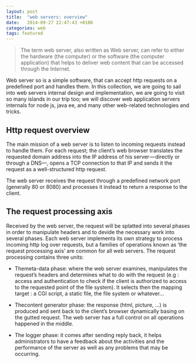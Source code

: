 ```yaml
---
layout: post
title:  "web servers: overview"
date:   2014-09-27 22:47:43 +0100
categories: web
tags: featured
---
```

> The term web server, also written as Web server, can refer to either the hardware
> (the computer) or the software (the computer application) that helps to deliver 
> web content that can be accessed through the Internet.
	
Web server so is a simple software,
that can accept http requests on a predefined port and handles them.
In this collection, we are going to sail into web servers internal design and implementation,
we are going to visit so many islands in our trip too;
we will discover web application servers internals for node js,
java ee, and many other web-related technologies and tricks.

## Http request overview
The main mission of a web server is to listen to incoming requests instead to handle them. For each request; the client’s web browser translates the requested domain address into the IP address of his server — directly or through a DNS—, opens a TCP connection to that IP and sends it the request as a well-structured http request.

The web server receives the request through a predefined network port (generally 80 or 8080) and processes it instead to return a response to the client.

## The request processing axis
Received by the web server, the request will be splatted into several phases in order to manipulate headers and to devide the necessary work into several phases.
Each web server implements its own strategy to process incoming http log over requests, but a families of operations known as ‘the request processing axis’ are common for all web servers. The request processing contains three units:

* Themeta-data phase:
where the web server examines, manipulates the request’s headers and determines what to do with the request (e.g : access and authentication to check if the client is authorized to access to the requested point of the file system). It selects then the mapping target : a CGI script, a static file, the file system or whatever…

* Thecontent generator phase:
the response (html, picture, …) is produced and sent back to the client’s browser dynamically basing on the gutted request. The web server has a full control on all operations happened in the middle.

* The logger phase:
it comes after sending reply back, it helps administrators to have a feedback about the activities and the performance of the server as well as any problems that may be occurring.
